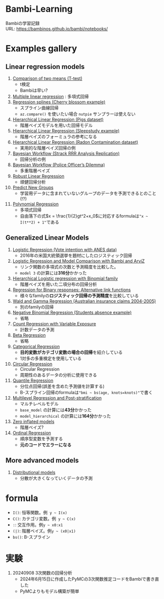 # Bambi-Learning
Bambiの学習記録\
URL: https://bambinos.github.io/bambi/notebooks/

# Examples gallery
## Linear regression models
1. [Comparison of two means (T-test)](https://bambinos.github.io/bambi/notebooks/t-test.html)
    * t検定
    * Bambiは早い?
1. [Multiple linear regression](https://bambinos.github.io/bambi/notebooks/ESCS_multiple_regression.html)
    : 多項式回帰
1. [Regression splines (Cherry blossom example)](https://bambinos.github.io/bambi/notebooks/splines_cherry_blossoms.html)
    * スプライン曲線回帰
    * ```az.compare()``` を使いたい場合 ```nutpie``` サンプラーは使えない
1. [Hierarchical Linear Regression (Pigs dataset)](https://bambinos.github.io/bambi/notebooks/multi-level_regression.html)
    * 階層ベイズモデルを用いた回帰モデル
1. [Hierarchical Linear Regression (Sleepstudy example)](https://bambinos.github.io/bambi/notebooks/sleepstudy.html)
    * 階層ベイズのフォーミュラの参考になる
1. [Hierarchical Linear Regression (Radon Contamination dataset)](https://bambinos.github.io/bambi/notebooks/radon_example.html)
    * 実用的な階層ベイズ回帰の例
1. [Bayesian Workflow (Strack RRR Analysis Replication)](https://bambinos.github.io/bambi/notebooks/Strack_RRR_re_analysis.html)
    * 回帰分析の例
1. [Bayesian Workflow (Police Officer’s Dilemma)](https://bambinos.github.io/bambi/notebooks/shooter_crossed_random_ANOVA.html)
    * 多重階層ベイズ
1. [Robust Linear Regression](https://bambinos.github.io/bambi/notebooks/t_regression.html)
    * 頑健回帰分析
1. [Predict New Groups](https://bambinos.github.io/bambi/notebooks/predict_new_groups.html)
    * 学習用データに含まれていないグループのデータを予測できるとのこと(!?)
1. [Polynomial Regression](https://bambinos.github.io/bambi/notebooks/polynomial_regression.html)
    * 多項式回帰
    * 自由落下の式$x = \frac{1}{2}gt^2+x_0$に対応するformulaは```"x ~ I(t**2) + 1"```である


## Generalized Linear Models
1. [Logistic Regression (Vote intention with ANES data)](https://bambinos.github.io/bambi/notebooks/logistic_regression.html)
    * 2016年の米国大統領選挙を題材にしたロジスティック回帰
1. [Logistic Regression and Model Comparison with Bambi and ArviZ](https://bambinos.github.io/bambi/notebooks/model_comparison.html)
    * リンク関数の多項式の次数と予測精度を比較した。
    * ```model 3``` の計算には**316分**かかった
1. [Hierarchical Logistic regression with Binomial family](https://bambinos.github.io/bambi/notebooks/hierarchical_binomial_bambi.html)
    * 階層ベイズを用いた二項分布の回帰分析
1. [Regression for Binary responses: Alternative link functions](https://bambinos.github.io/bambi/notebooks/alternative_links_binary.html)
    * 様々なfamilyの**ロジスティック回帰の予測精度**を比較している
1. [Wald and Gamma Regression (Australian insurance claims 2004-2005)](https://bambinos.github.io/bambi/notebooks/wald_gamma_glm.html)
    * 別のfamilyの回帰
1. [Negative Binomial Regression (Students absence example)](https://bambinos.github.io/bambi/notebooks/negative_binomial.html)
    * 省略
1. [Count Regression with Variable Exposure](https://bambinos.github.io/bambi/notebooks/count_roaches.html)
    * 計数データの予測
1. [Beta Regression](https://bambinos.github.io/bambi/notebooks/beta_regression.html)
    * 省略
1. [Categorical Regression](https://bambinos.github.io/bambi/notebooks/categorical_regression.html)
    * **目的変数がカテゴリ変数の場合の回帰**を紹介している
    * 1対多の多重検定を使用している
1. [Circular Regression](https://bambinos.github.io/bambi/notebooks/circular_regression.html)
    * Circular Regression
    * 周期性のあるデータの分析に使用できる
1. [Quantile Regression](https://bambinos.github.io/bambi/notebooks/quantile_regression.html)
    * 分位点回帰(誤差を含めた予測値を計算する)
    * B-スプライン回帰のformulaは```"bmi ~ bs(age, knots=knots)"```で書く
1. [Multilevel Regression and Post-stratification](https://bambinos.github.io/bambi/notebooks/mister_p.html)
    * マルチレベルモデル
    * ```base_model``` の計算には**43分**かかった
    * ```model_hierarchical``` の計算には**164分**かかった
1. [Zero inflated models](https://bambinos.github.io/bambi/notebooks/zero_inflated_regression.html)
    * 階層ベイズ?
1. [Ordinal Regression](https://bambinos.github.io/bambi/notebooks/ordinal_regression.html)
    * 順序型変数を予測する
    * **元のコードでエラーになる**

## More advanced models
1. [Distributional models](https://bambinos.github.io/bambi/notebooks/distributional_models.html)
    * 分散が大きくなっていくデータの予測



# formula
* ```I()```: 恒等関数。例``` y ~ I(x)```
* ```C()```: カテゴリ変数。例``` y ~ C(x)```
* ```:```: 交互作用。例```y ~ x0:x1```
* ```(|)```: 階層ベイズ。例```y ~ (x0|x1)```
* ```bs()```: B-スプライン

# 実験
1. 20240908 3次関数の回帰分析
    * 2024年6月15日に作成したPyMCの3次関数推定コードをBambiで書き直した
    * PyMCよりもモデル構築が簡単
